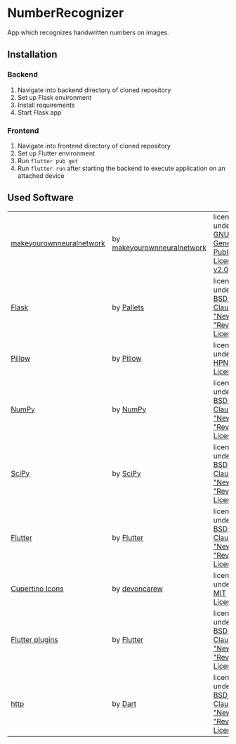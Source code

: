 # NumberRecognizer

App which recognizes handwritten numbers on images.

## Installation

### Backend

1. Navigate into backend directory of cloned repository
2. Set up Flask environment
3. Install requirements
4. Start Flask app

### Frontend

1. Navigate into frontend directory of cloned repository
2. Set up Flutter environment
3. Run `flutter pub get`
4. Run `flutter run` after starting the backend to execute application on an attached device

## Used Software

<table>
  <tr>
    <td><a href="https://github.com/makeyourownneuralnetwork/makeyourownneuralnetwork">makeyourownneuralnetwork</a></td>
    <td>by <a href="https://github.com/makeyourownneuralnetwork">makeyourownneuralnetwork</a></td>
    <td>licensed under <a href="https://github.com/makeyourownneuralnetwork/makeyourownneuralnetwork/blob/master/LICENSE">GNU General Public License v2.0</a>
  </tr>
  <tr>
    <td><a href="https://github.com/pallets/flask">Flask</a></td>
    <td>by <a href="https://github.com/pallets">Pallets</a></td>
    <td>licensed under <a href="https://github.com/pallets/flask/blob/main/LICENSE.rst">BSD 3-Clause "New" or "Revised" License</a>
  </tr>
  <tr>
    <td><a href="https://github.com/python-pillow/Pillow">Pillow</a></td>
    <td>by <a href="https://github.com/python-pillow">Pillow</a></td>
    <td>licensed under <a href="https://github.com/python-pillow/Pillow/blob/main/LICENSE">HPND License</a>
  </tr>
  <tr>
    <td><a href="https://github.com/numpy/numpy">NumPy</a></td>
    <td>by <a href="https://github.com/numpy">NumPy</a></td>
    <td>licensed under <a href="https://github.com/numpy/numpy/blob/main/LICENSE.txt">BSD 3-Clause "New" or "Revised" License</a>
  </tr>
  <tr>
    <td><a href="https://github.com/scipy/scipy">SciPy</a></td>
    <td>by <a href="https://github.com/scipy">SciPy</a></td>
    <td>licensed under <a href="https://github.com/scipy/scipy/blob/main/LICENSE.txt">BSD 3-Clause "New" or "Revised" License</a>
  </tr>
  <tr>
    <td><a href="https://github.com/flutter/flutter">Flutter</a></td>
    <td>by <a href="https://github.com/flutter">Flutter</a></td>
    <td>licensed under <a href="https://github.com/flutter/flutter/blob/master/LICENSE">BSD 3-Clause "New" or "Revised" License</a>
  </tr>
  <tr>
    <td><a href="https://github.com/devoncarew/cupertino_icons">Cupertino Icons</a></td>
    <td>by <a href="https://github.com/devoncarew">devoncarew</a></td>
    <td>licensed under <a href="https://github.com/devoncarew/cupertino_icons/blob/master/LICENSE">MIT License</a>
  </tr>
  <tr>
    <td><a href="https://github.com/flutter/plugins">Flutter plugins</a></td>
    <td>by <a href="https://github.com/flutter">Flutter</a></td>
    <td>licensed under <a href="https://github.com/flutter/plugins/blob/main/LICENSE">BSD 3-Clause "New" or "Revised" License</a>
  </tr>
  <tr>
    <td><a href="https://github.com/dart-lang/http">http</a></td>
    <td>by <a href="https://github.com/dart-lang">Dart</a></td>
    <td>licensed under <a href="https://github.com/dart-lang/http/blob/master/LICENSE">BSD 3-Clause "New" or "Revised" License</a>
  </tr>
</table>
